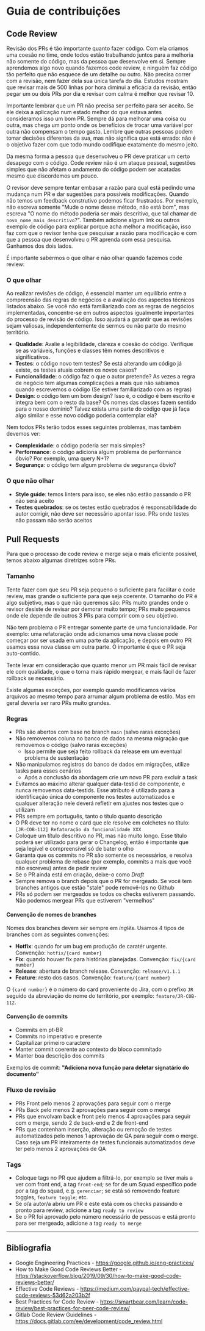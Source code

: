 # Guia de contribuições


## Code Review

Revisão dos PRs é tão importante quanto fazer código. Com ela criamos uma coesão no time, onde todos estão trabalhando juntos para a melhoria não somente do código, mas da pessoa que desenvolve em si. Sempre aprendemos algo novo quando fazemos code review, e ninguém faz código tão perfeito que não esquece de um detalhe ou outro. Não precisa correr com a revisão, nem fazer dela sua única tarefa do dia. Estudos mostram que revisar mais de 500 linhas por hora diminui a eficácia da revisão, então pegar um ou dois PRs por dia e revisar com calma é melhor que revisar 10.

Importante lembrar que um PR não precisa ser perfeito para ser aceito. Se ele deixa a aplicação num estado melhor do que estava antes consideramos isso um bom PR. Sempre dá para melhorar uma coisa ou outra, mas chega um ponto onde os benefícios de trocar uma variável por outra não compensam o tempo gasto. Lembre que outras pessoas podem tomar decisões diferentes da sua, mas não significa que está errado: não é o objetivo fazer com que todo mundo codifique exatamente do mesmo jeito.

Da mesma forma a pessoa que desenvolveu o PR deve praticar um certo desapego com o código. Code review não é um ataque pessoal, sugestões simples que não afetam o andamento do código podem ser acatadas mesmo que discordemos um pouco.

O revisor deve sempre tentar embasar a razão para qual está pedindo uma mudança num PR e dar sugestões para possíveis modificações. Quando não temos um feedback construtivo podemos ficar frustrados. Por exemplo, não escreva somente "Mude o nome desse método, não está bom", mas escreva "O nome do método poderia ser mais descritivo, que tal chamar de `novo_nome_mais_descritivo`?". Também adicione algum link ou outros exemplo de código para explicar porque acha melhor a modificação, isso faz com que o revisor tenha que pesquisar a razão para modificação e com que a pessoa que desenvolveu o PR aprenda com essa pesquisa. Ganhamos dos dois lados.

É importante sabermos o que olhar e não olhar quando fazemos code review:

### O que olhar

Ao realizar revisões de código, é essencial manter um equilíbrio entre a compreensão das regras de negócios e a avaliação dos aspectos técnicos listados abaixo. Se você não está familiarizado com as regras de negócios implementadas, concentre-se em outros aspectos igualmente importantes do processo de revisão de código. Isso ajudará a garantir que as revisões sejam valiosas, independentemente de sermos ou não parte do mesmo território.

* **Qualidade**: Avalie a legibilidade, clareza e coesão do código. Verifique se as variáveis, funções e classes têm nomes descritivos e significativos.
* **Testes**: o código novo tem testes? Se está alterando um código já existe, os testes atuais cobrem os novos casos?
* **Funcionalidade**: o código faz o que o autor pretende? As vezes a regra de negócio tem algumas complicações a mais que não sabíamos quando escrevemos o código (Se estiver familiarizado com as regras)
* **Design**: o código tem um bom design? Isso é, o código é bem escrito e integra bem com o resto da base? Os nomes das classes fazem sentido para o nosso domínio? Talvez exista uma parte do código que já faça algo similar e esse novo código poderia contemplar ela?

Nem todos PRs terão todos esses seguintes problemas, mas também devemos ver:

* **Complexidade**: o código poderia ser mais simples?
* **Performance**: o código adiciona algum problema de performance óbvio? Por exemplo, uma query N+1?
* **Segurança**: o código tem algum problema de segurança óbvio?

### O que **não** olhar

* **Style guide**: temos linters para isso, se eles não estão passando o PR não será aceito
* **Testes quebrados**: se os testes estão quebrados é responsabilidade do autor corrigir, não deve ser necessário apontar isso. PRs onde testes não passam não serão aceitos

## Pull Requests

Para que o processo de code review e merge seja o mais eficiente possível, temos abaixo algumas diretrizes sobre PRs.

### Tamanho

Tente fazer com que seu PR seja pequeno o suficiente para facilitar o code review, mas grande o suficiente para que seja coerente. O tamanho do PR é algo subjetivo, mas o que não queremos são: PRs muito grandes onde o revisor desiste de revisar por demorar muito tempo; PRs muito pequenos onde ele depende de outros 3 PRs para comprir com o seu objetivo.

Não tem problema o PR entregar somente parte de uma funcionalidade. Por exemplo: uma refatoração onde adicionamos uma nova classe pode começar por ser usada em uma parte da aplicação, e depois em outro PR usamos essa nova classe em outra parte. O importante é que o PR seja auto-contido.

Tente levar em consideração que quanto menor um PR mais fácil de revisar ele com qualidade, o que o torna mais rápido mergear, e mais fácil de fazer rollback se necessário.

Existe algumas exceções, por exemplo quando modificamos vários arquivos ao mesmo tempo para arrumar algum problema de estilo. Mas em geral deveria ser raro PRs muito grandes.

### Regras

* PRs são abertos com base no branch `main` (salvo raras exceções)
* Não removemos coluna no banco de dados na mesma migração que removemos o código (salvo raras exceções)
  * Isso permite que seja feito rollback da release em um eventual problema de sustentação
* Não manipulamos registros do banco de dados em migrações, utilize tasks para esses cenários
  * Após a conclusão da abordagem crie um novo PR para excluir a task
* Evitamos ao máximo alterar qualquer data-testid de componente, e nunca removemos data-testids. Esse atributo é utilizado para a identificação única do componente nos testes automatizados e qualquer alteração nele deverá refletir em ajustes nos testes que o utilizam 
* PRs sempre em português, tanto o título quanto descrição
* O PR deve ter no nome o card que ele resolve em colchetes no título: `[JR-COB-112] Refatoração da funcionalidade XXX`
* Coloque um título descritivo no PR, mas não muito longo. Esse título poderá ser utilizado para gerar o Changelog, então é importante que seja legível e compreensível só de bater o olho
* Garanta que os commits no PR são somente os necessários, e resolva qualquer problema de rebase (por exemplo, commits a mais que você não escreveu) antes de pedir review
* Se o PR ainda está em criação, deixe-o como *Draft*
* Sempre remova o branch depois que o PR for mergeado. Se você tem branches antigos que estão "stale" pode removê-los no Github
* PRs só podem ser mergeados se todos os checks estiverem passando. Não podemos mergear PRs que estiverem "vermelhos"

#### Convenção de nomes de branches

Nomes dos branches devem ser sempre em *inglês*. Usamos 4 tipos de branches com as seguintes convenções:

* **Hotfix**: quando for um bug em produção de caratér urgente. Convenção: `hotfix/{card number}`
* **Fix**: quando houver fix para histórias planejadas. Convenção: `fix/{card number}`
* **Release**: abertura de branch release. Convenção: `release/v1.1.1`
* **Feature**: resto dos casos. Convenção: `feature/{card number}`

O `{card number}` é o número do card proveniente do Jira, com o prefixo `JR` seguido da abreviação do nome do território, por exemplo: `feature/JR-COB-112`.

#### Convenção de commits

- Commits em pt-BR
- Commits no imperativo e presente
- Capitalizar primeiro caractere
- Manter commit coerente ao contexto do bloco commitado
- Manter boa descrição dos commits

Exemplos de commit:
**"Adiciona nova função para deletar signatário do documento"**

### Fluxo de revisão

- PRs Front pelo menos 2 aprovações para seguir com o merge
- PRs Back pelo menos 2 aprovações para seguir com o merge
- PRs que envolvam back e front pelo menos 4 aprovações para seguir com o merge, sendo 2 de back-end e 2 de front-end
- PRs que contenham inserção, alteração ou remoção de testes automatizados pelo menos 1 aprovação de QA para seguir com o merge. Caso seja um PR inteiramente de testes funcionais automatizados deve ter pelo menos 2 aprovações de QA

### Tags

* Coloque tags no PR que ajudem a filtrá-lo, por exemplo se tiver mais a ver com front end, a tag `front-end`; se for de um Squad específico pode por a tag do squad, e.g. `gerenciar`; se está só removendo feature toggles, `feature toggle`; etc.
* Se o/a autor/a abriu um PR e este está com os checks passando e pronto para review, adicione a tag `ready to review`
* Se o PR foi aprovado pelo número necessário de pessoas e está pronto para ser mergeado, adicione a tag `ready to merge`


----
## Bibliografia

* Google Engineering Practices - https://google.github.io/eng-practices/
* How to Make Good Code Reviews Better - https://stackoverflow.blog/2019/09/30/how-to-make-good-code-reviews-better/
* Effective Code Reviews - https://medium.com/paypal-tech/effective-code-reviews-53d62a203b2f
* Best Practices for Code Review - https://smartbear.com/learn/code-review/best-practices-for-peer-code-review/
* Gitlab Code Review Guidelines - https://docs.gitlab.com/ee/development/code_review.html
